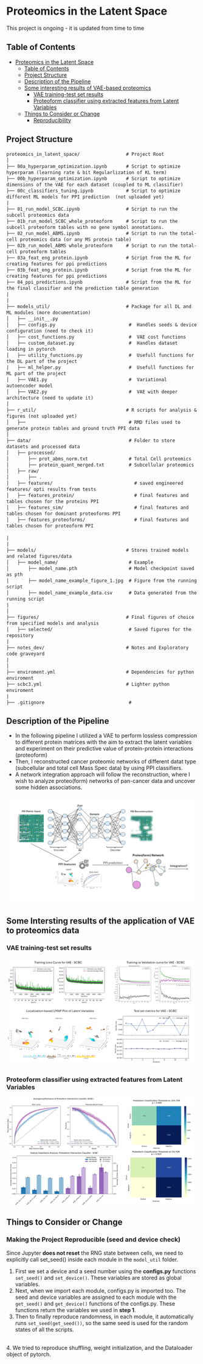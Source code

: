 # Proteomics in the Latent Space 
This project is ongoing - it is updated from time to time 
## Table of Contents
* [Proteomics in the Latent Space](#proteomics-in-the-latent-space)
    * [Table of Contents](#table-of-contents)
    * [Project Structure](#project-structure)
    * [Description of the Pipeline](#description-of-the-pipeline)   
    * [Some interesting results of VAE-based proteomics](#description-of-the-pipeline)
        * [VAE training-test set results](#vae-training-test-set-results)
        * [Proteoform classifier using extracted features from Latent Variables](#proteoform-classifier-using-extracted-features-from-latent-variables)
    * [Things to Consider or Change](#things-to-consider-or-change)
        * [Reproducibility](#making-the-project-reproducible-seed-and-device-check)


## Project Structure 
```
proteomics_in_latent_space/                 # Project Root
│
├── 00a_hyperparam_optimization.ipynb       # Script to optimize hyperparam (learning rate & bit Regularlization of KL term)
├── 00b_hyperparam_optimization.ipynb       # Script to optimize dimensions of the VAE for each dataset (coupled to ML classifier)
├── 00c_classifiers_tuning.ipynb            # Script to optimize different ML models for PPI prediction  (not uploaded yet)
| 
├── 01_run_model_SCBC.ipynb                 # Script to run the subcell proteomics data
├── 01b_run_model_SCBC_whole_proteoform     # Script to run the subcell proteoform tables with no gene symbol annotations.
├── 02_run_model_ABMS.ipynb                 # Script to run the total-cell proteomics data (or any MS protein table)
├── 02b_run_model_ABMS whole_proteoform     # Script to run the total-cell proteoform tables 
├── 03a_feat_eng_protein.ipynb              # Script from the ML for creating features for ppi predictions
├── 03b_feat_eng_protein.ipynb              # Script from the ML for creating features for ppi predictions
├── 04_ppi_predictions.ipynb                # Script from the ML for the final classifier and the prediction table generation
|
|
├── models_util/                            # Package for all DL and ML modules (more documentation)
│   ├── __init__.py                        
│   ├── configs.py                           #  Handles seeds & device configuration (need to check it)
│   ├── cost_functions.py                    #  VAE cost functions 
│   ├── custom_dataset.py                    #  Handles dataset loading in pytorch
│   ├── utility_functions.py                 #  Usefull functions for the DL part of the project 
|   ├── ml_helper.py                         #  Usefull functions for ML part of the project  
│   ├── VAE1.py                              #  Variational autoencoder model
│   ├── VAE2.py                              #  VAE with deeper architecture (need to update it)
│
├── r_util/                                 # R scripts for analysis & figures (not uploaded yet)
│   ├──                                      # RMD files used to generate protein tables and ground truth PPI data 
│
├── data/                                    # Folder to store datasets and processed data 
│   ├── processed/
│       ├── prot_abms_norm.txt               # Total Cell proteomics
│       ├── protein_quant_merged.txt         # Subcellular proteomics   
│   ├── raw/
│       ├── .                        
│   ├── features/                              # saved engineered features/ opti results from tests
│   ├── features_protein/                      # final features and tables chosen for the proteins PPI
│   ├── features_sim/                          # final features and tables chosen for dominant proteoforms PPI
│   ├── features_proteoforms/                  # final features and tables chosen for proteoform PPI 

|
|
├── models/                                 # Stores trained models and related figures/data
│   ├── model_name/                          # Example
│       ├── model_name.pth                   # Model checkpoint saved as pth
│       ├── model_name_example_figure_1.jpg  # Figure from the running script
│       ├── model_name_example_data.csv      # Data generated from the running script
| 
│                
├── figures/                                # Final figures of choice from specified models and analysis
│   ├── selected/                            # Saved figures for the repository  
|
├── notes_dev/                              # Notes and Exploratory code graveyard
|
│
├── enviroment.yml                          # Dependencies for python enviroment
├── scbc3.yml                               # Lighter python enviroment
|                           
├── .gitignore                               # 
```


## Description of the Pipeline

- In the following pipeline I utilized a VAE to perform lossless compression to different protein matrices with the aim to extract the latent variables and experiment on
their predictive value of protein-protein interactions (proteoform)
- Then, I reconstructed cancer proteomic networks of different datat type (subcellular and total cell Mass Spec data) by using PPI classifiers.
- A network integration approach will follow the reconstruction, where I wish to analyze proteo(form) networks of pan-cancer data and uncover some hidden associations.

![](figures/selected/features_final.gif) <br>


## Some Intersting results of the application of VAE to proteomics data <br>

### VAE training-test set results <br>
![](figures/selected/scbc_vae_run.png)
<br>

### Proteoform classifier using extracted features from Latent Variables <br>
![](figures/selected/proteoform_classifier.png)
<br>


## Things to Consider or Change

### Making the Project Reproducible (seed and device check)
Since Jupyter **does not reset** the RNG state between cells, we need to explicitly call set_seed() inside each module in the `model_util` folder.<br>
1. First we set a device and a seed number using the **configs.py** functions `set_seed()` and `set_device()`. These variables are stored as global variables. <br>
2. Next, when we import each module, configs.py is imported too. The seed and device variables are assigned to each module with the `get_seed()` and `get_device()` functions of the configs.py. These functions return the variables we used in **step 1**. <br>
3. Then to finally reproduce randomness, in each module, it automatically runs `set_seed(get_seed())`, so the same seed is used for the random states of all the scripts. 
<br>
4. We tried to reproduce shuffling, weight initialization, and the Dataloader object of pytorch. 

